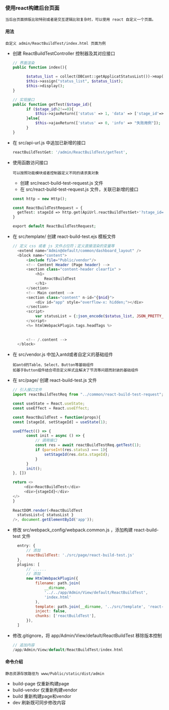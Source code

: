 ### 使用react构建后台页面
```text
当后台页面排版比较特别或者是交互逻辑比较复杂时，可以使用 react 自定义一个页面。
```


#### 用法
```text
自定义 admin/ReactBuildTest/index.html 页面为例
```

+ 创建 ReactBuildTestController 控制器及其对应接口
  ```php
  // 界面渲染
  public function index(){

        $status_list = collect(DBCont::getApplicatStatusList())->map(Fn($name,$key)=>['value'=>$key,'label'=>$name])->values()->all();
        $this->assign("status_list", $status_list);
        $this->display();
  }
  
  // 实现接口
  public function getTest($stage_id){
        if ($stage_id%2!==0){
            $this->ajaxReturn(['status' => 1, 'data' => ['stage_id'=> $stage_id]]);
        }else{
            $this->ajaxReturn(['status' => 0, 'info' => "失败用例"]);
        }
  }
  ```

+ 在 src/api-url.js 中追加已新增的接口
  ```php
  reactBuildTestGet: '/admin/ReactBuildTest/getTest',
  ```

+ 使用函数访问接口
  ```text
  可以按照功能模块或者控制器定义不同的请求类对象
  ```
  + 创建 src/react-build-test-request.js 文件
  + 在 src/react-build-test-request.js 文件，关联已新增的接口
  ```php
  const http = new Http();
  
  const ReactBuildTestRequest = {
    getTest: stageId => http.get(ApiUrl.reactBuildTestGet+'?stage_id='+stageId),
  }
  
  export default ReactBuildTestRequest;
  ```
 
+ 在 src/template/ 创建 react-build-test.ejs 模板文件
  ```php
  // 定义 css 或者 js 文件占位符；定义直接渲染的变量等
    <extend name="Admin@default/common/dashboard_layout" />
    <block name="content">
        <include file="Public/vendor"/>
        <!-- Content Header (Page header) -->
        <section class="content-header clearfix" >
            <h1>
                ReactBuildTest
            </h1>
        </section>
        <!-- Main content -->
        <section class="content" n-id="{$nid}">
            <div id="app" style="overflow-x: hidden;"></div>
        </section>
        <script>
            var statusList = {:json_encode($status_list, JSON_PRETTY_PRINT)};
        </script>
        <%= htmlWebpackPlugin.tags.headTags %>
    
    
        <!-- /.content -->
    </block>
  ```
  
+ 在 src/vendor.js 中加入antd或者自定义的基础组件
  ```text
  如antd的Table、Select、Button等基础组件
  如基于Button组件结合项目定义样式且解决了节流等问题而封装的基础组件
  ```

+ 在 src/page/ 创建 react-build-test.js 文件
  ```javascript
  // 引入接口文件
  import reactBuildTestReq from "../common/react-build-test-request";
  
  const useState = React.useState;
  const useEffect = React.useEffect;
  
  const ReactBuildTest = function(props){
  const [stageId, setStageId] = useState(1);

  useEffect(() => {
        const init = async () => {
            // 调用接口
            const res = await reactBuildTestReq.getTest(1);
            if (parseInt(res.status) === 1){
                setStageId(res.data.stageId);
            }
        }
        init();
  }, [])
  
  return <>
       <div>ReactBuildTest</div>
       <div>{stageId}</div>
  </>
  }
    
  ReactDOM.render(<ReactBuildTest
    statusList={ statusList }
  />, document.getElementById('app'));
  ```

+ 修改 src/webpack_config/webpack.common.js ，添加构建 react-build-test 文件
  ```javascript
    entry: {
        // 添加
        reactBuildTest: './src/page/react-build-test.js'
    },
    plugins: [
        // ......
        // 添加
        new HtmlWebpackPlugin({
            filename: path.join(
                __dirname,
                '../../app/Admin/View/default/ReactBuildTest',
                'index.html'
            ),
            template: path.join(__dirname, '../src/template', 'react-build-test.ejs'),
            inject: false,
            chunks: ['reactBuildTest'],
        }),
    ]
  ```
  
+ 修改.gitignore，将 app/Admin/View/default/ReactBuildTest 移除版本控制
  ```php
  // 追加内容
  /app/Admin/View/default/ReactBuildTest/index.html
  ```


#### 命令介绍
```text
静态资源存放路径为 www/Public/static/dist/admin
```
+ build-page 仅重新构建page
+ build-vendor 仅重新构建vendor
+ build 重新构建page和vendor
+ dev 刷新既可同步修改内容